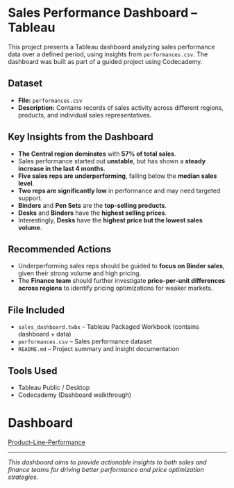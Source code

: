# Sales Performance Dashboard – Tableau

This project presents a Tableau dashboard analyzing sales performance data over a defined period, using insights from `performances.csv`. The dashboard was built as part of a guided project using Codecademy.

## Dataset
- **File:** `performances.csv`
- **Description:** Contains records of sales activity across different regions, products, and individual sales representatives.

## Key Insights from the Dashboard
- **The Central region dominates** with **57% of total sales**.
- Sales performance started out **unstable**, but has shown a **steady increase in the last 4 months**.
- **Five sales reps are underperforming**, falling below the **median sales level**.
- **Two reps are significantly low** in performance and may need targeted support.
- **Binders** and **Pen Sets** are the **top-selling products**.
- **Desks** and **Binders** have the **highest selling prices**.
- Interestingly, **Desks** have the **highest price but the lowest sales volume**.

## Recommended Actions
- Underperforming sales reps should be guided to **focus on Binder sales**, given their strong volume and high pricing.
- The **Finance team** should further investigate **price-per-unit differences across regions** to identify pricing optimizations for weaker markets.

## File Included
- `sales_dashboard.twbx` – Tableau Packaged Workbook (contains dashboard + data)
- `performances.csv` – Sales performance dataset
- `README.md` – Project summary and insight documentation

## Tools Used
- Tableau Public / Desktop
- Codecademy (Dashboard walkthrough)

# Dashboard
[Product-Line-Performance](https://public.tableau.com/app/profile/kendrick.nguyen7175/viz/Book1_17450435740780/ProductLinePerformance?publish=yes)

---
*This dashboard aims to provide actionable insights to both sales and finance teams for driving better performance and price optimization strategies.*

